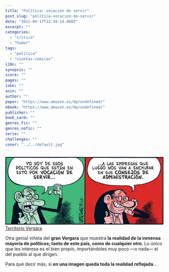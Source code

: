 ```yaml
---
title: "Política: vocación de servir"
post_slug: "politica-vocacion-de-servir"
date: "2011-04-17T12:34:14.000Z"
excerpt: ""
categories: 
  - "critica"
  - "humor"
tags: 
  - "politica"
  - "vinetas-comicas"
i18n: ""
synopsis: ""
score: ""
pages: ""
isbn: ""
asin: ""
author: ""
paper: "https://www.amazon.es/dp/undefined/"
ebook: "https://www.amazon.es/dp/undefined/"
publisher: ""
book_card: ""
genres_fic: ""
genres_nofic: ""
serie: ""
challenges: ""
cover: "../../default.jpg"
---
```


![](images/politicos-vocacion-servir.jpg "vocacion de servir")[Territorio Vergara](http://blogs.publico.es/vergara/3346/vocacion-de-servir/)

Otra genial viñeta del **gran Vergara** que muestra **la realidad de la inmensa mayoría de políticos; tanto de este país, como de cualquier otro**. Lo único que les interesa es el bien propio, importándoles muy poco —o nada— el del pueblo al que dirigen.

Para qué decir más, si **en una imagen queda toda la realidad reflejada**...
